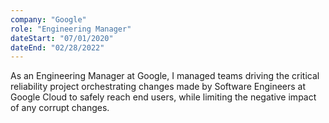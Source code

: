 ```yaml
---
company: "Google"
role: "Engineering Manager"
dateStart: "07/01/2020"
dateEnd: "02/28/2022"
---
```


As an Engineering Manager at Google, I managed teams driving the critical reliability project orchestrating changes made by Software Engineers at Google Cloud to safely reach end users, while limiting the negative impact of any corrupt changes. 